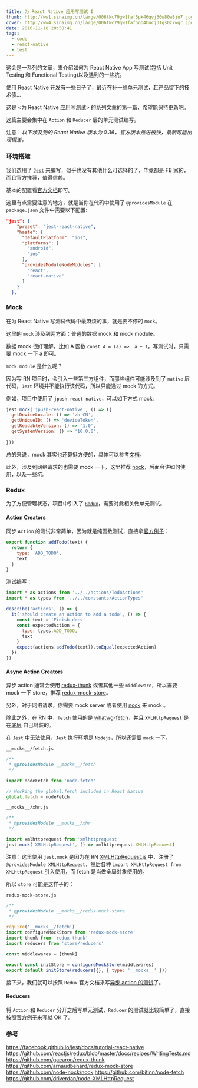 ```yaml
---
title: 为 React Native 应用写测试 I
thumb: http://ww1.sinaimg.cn/large/006tNc79gw1faf5pk46qvj30w80w8ju7.jpg
cover: http://ww4.sinaimg.cn/large/006tNc79gw1faf5ob4bucj31gs0z7wgr.jpg
date: 2016-11-18 20:58:41
tags:
  - code
  - react-native
  - test
---
```


这会是一系列的文章，来介绍如何为 React Native App 写测试(包括 Unit Testing 和 Functional Testing)以及遇到的一些坑。

<!-- more -->

使用 React Native 开发有一些日子了，最近在补一些单元测试，赶产品留下的技术债...

这是 <为 React Native 应用写测试> 的系列文章的第一篇，希望能保持更新吧。

这篇主要会集中在 `Action` 和 `Reducer` 层的单元测试编写。

注意：*以下涉及到的 React Native 版本为 0.36，官方版本推进很快，最新可能出现偏差。*

### 环境搭建

我们选用了 [`Jest`](https://facebook.github.io/jest/) 来编写，似乎也没有其他什么可选择的了，毕竟都是 FB 家的，而且官方推荐，值得信赖。

基本的配置看[官方文档](https://facebook.github.io/jest/docs/tutorial-react-native)即可。

这里有点需要注意的地方，就是当你在代码中使用了 `@providesModule` 在 `package.json` 文件中需要以下配置:

```json
"jest": {
    "preset": "jest-react-native",
    "haste": {
      "defaultPlatform": "ios",
      "platforms": [
        "android",
        "ios"
      ],
      "providesModuleNodeModules": [
        "react",
        "react-native"
      ]
    }
  },
```

### Mock

在为 React Native 写测试代码中最麻烦的事，就是要不停的 `mock`。

这里的 `mock` 涉及到两方面：普通的数据 mock 和 mock module。

数据 mock 很好理解，比如 A 函数 `const A = (a) =>  a + 1`，写测试时，只需要 mock 一下 a 即可。

`mock module` 是什么呢？

因为写 RN 项目时，会引入一些第三方组件，而那些组件可能涉及到了 `native` 层代码，`Jest` 环境并不能执行该代码，所以只能通过 mock 的方式。

例如，项目中使用了 `jpush-react-native`，可以如下方式 mock:

```js
jest.mock('jpush-react-native', () => ({
  getDeviceLocale: () => 'zh-CN',
  getUniqueID: () => 'deviceToken',
  getReadableVersion: () => '1.0',
  getSystemVersion: () => '10.0.0',
  ...
}))
```

总的来说，mock 其实也还算挺方便的，具体可以参考[文档](https://facebook.github.io/jest/docs/tutorial-react-native#mock-native-modules-using-jestmock)。

此外，涉及到网络请求的也需要 mock 一下，这里推荐 [nock](https://github.com/node-nock/nock)，后面会讲如何使用，以及一些坑。

### Redux

为了方便管理状态，项目中引入了 [`Redux`](https://github.com/reactjs/redux)，需要对此相关做单元测试。

#### Action Creators

同步 `Action` 的测试非常简单，因为就是纯函数测试，直接拿[官方例子](https://github.com/reactjs/redux/blob/master/docs/recipes/WritingTests.md#action-creators)：

```js
export function addTodo(text) {
  return {
    type: 'ADD_TODO',
    text
  }
}
```

测试编写：

```js
import * as actions from '../../actions/TodoActions'
import * as types from '../../constants/ActionTypes'

describe('actions', () => {
  it('should create an action to add a todo', () => {
    const text = 'Finish docs'
    const expectedAction = {
      type: types.ADD_TODO,
      text
    }
    expect(actions.addTodo(text)).toEqual(expectedAction)
  })
})
```

#### Async Action Creators

异步 action 通常会使用 [redux-thunk](https://github.com/gaearon/redux-thunk) 或者其他一些 `middleware`，所以需要 mock 一下 store，推荐 [redux-mock-store](https://github.com/arnaudbenard/redux-mock-store)。

另外，对于网络请求，你需要 mock server 或者使用 [nock](https://github.com/node-nock/nock) 来 mock 。

除此之外，在 RN 中，`fetch` 使用的是 [whatwg-fetch](https://github.com/github/fetch)，并且 `XMLHttpRequest` 是在[底层](https://github.com/facebook/react-native/blob/master/Libraries/Network/XMLHttpRequest.js) 自己封装的。

在 `Jest` 中无法使用，`Jest` 执行环境是 `Nodejs`，所以还需要 `mock` 一下。

`__mocks__/fetch.js`

```js
/**
 * @providesModule __mocks__/fetch
 */

import nodeFetch from 'node-fetch'

// Mocking the global.fetch included in React Native
global.fetch = nodeFetch
```

`__mocks__/xhr.js`

```js
/**
 * @providesModule __mocks__/xhr
 */

import xmlhttprequest from 'xmlhttprequest'
jest.mock('XMLHttpRequest', () => xmlhttprequest.XMLHttpRequest)
```

注意：这里使用 `jest.mock` 是因为在 RN [XMLHttpRequest.js](https://github.com/facebook/react-native/blob/master/Libraries/Network/XMLHttpRequest.js#L9) 中，注册了 `@providesModule XMLHttpRequest`，然后各种 `import XMLHttpRequest from XMLHttpRequest` 引入使用，而 fetch 是当做全局对象使用的。

所以 `store` 可能是这样子的：

`redux-mock-store.js`

```js
/**
 * @providesModule __mocks__/redux-mock-store
 */

require('__mocks__/fetch')
import configureMockStore from 'redux-mock-store'
import thunk from 'redux-thunk'
import reducers from 'store/reducers'

const middlewares = [thunk]

export const initStore = configureMockStore(middlewares)
export default initStore(reducers({}, { type: '__mocks__' }))
```

接下来，我们就可以按照 `Redux` 官方文档来写[异步 action 的测试](https://github.com/reactjs/redux/blob/master/docs/recipes/WritingTests.md#async-action-creators)了。

#### Reducers

将 `Action`·和 `Reducer` 分开之后写单元测试，`Reducer` 的测试就比较简单了，直接按照[官方例子](https://github.com/reactjs/redux/blob/master/docs/recipes/WritingTests.md#reducers)来写就 OK 了。

### 参考

<https://facebook.github.io/jest/docs/tutorial-react-native>
<https://github.com/reactjs/redux/blob/master/docs/recipes/WritingTests.md>
<https://github.com/gaearon/redux-thunk>
<https://github.com/arnaudbenard/redux-mock-store>
<https://github.com/node-nock/nock>
<https://github.com/bitinn/node-fetch>
<https://github.com/driverdan/node-XMLHttpRequest>
